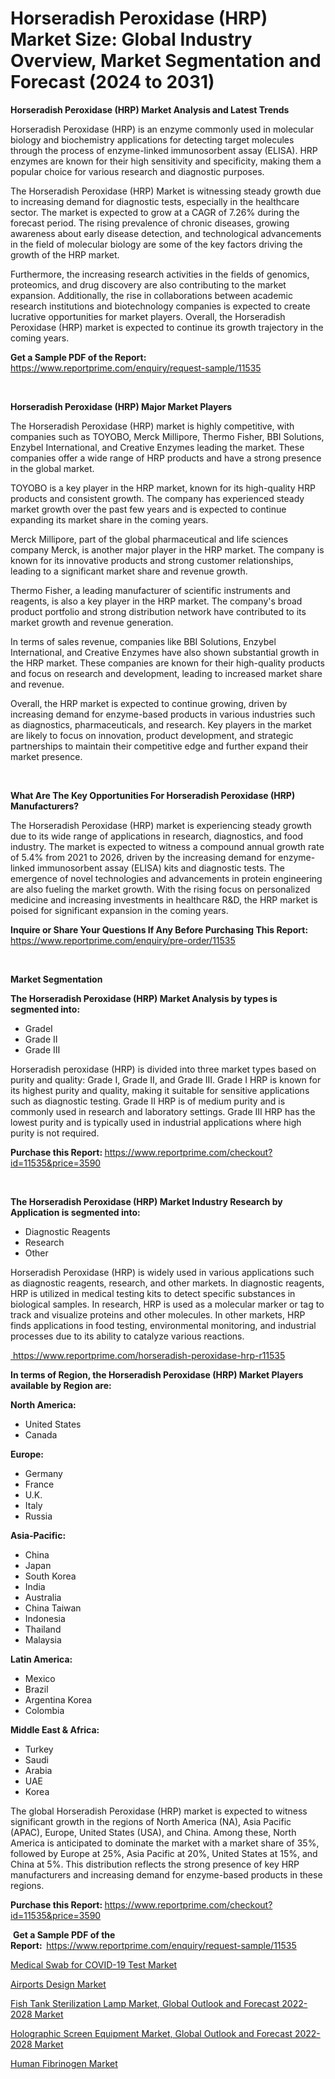 <p><h1>Horseradish Peroxidase (HRP) Market Size: Global Industry Overview, Market Segmentation and Forecast (2024 to 2031)</h1></p><p><strong>Horseradish Peroxidase (HRP) Market Analysis and Latest Trends</strong></p>
<p><p>Horseradish Peroxidase (HRP) is an enzyme commonly used in molecular biology and biochemistry applications for detecting target molecules through the process of enzyme-linked immunosorbent assay (ELISA). HRP enzymes are known for their high sensitivity and specificity, making them a popular choice for various research and diagnostic purposes.</p><p>The Horseradish Peroxidase (HRP) Market is witnessing steady growth due to increasing demand for diagnostic tests, especially in the healthcare sector. The market is expected to grow at a CAGR of 7.26% during the forecast period. The rising prevalence of chronic diseases, growing awareness about early disease detection, and technological advancements in the field of molecular biology are some of the key factors driving the growth of the HRP market.</p><p>Furthermore, the increasing research activities in the fields of genomics, proteomics, and drug discovery are also contributing to the market expansion. Additionally, the rise in collaborations between academic research institutions and biotechnology companies is expected to create lucrative opportunities for market players. Overall, the Horseradish Peroxidase (HRP) market is expected to continue its growth trajectory in the coming years.</p></p>
<p><strong>Get a Sample PDF of the Report:&nbsp;</strong> <a href="https://www.reportprime.com/enquiry/request-sample/11535">https://www.reportprime.com/enquiry/request-sample/11535</a></p>
<p>&nbsp;</p>
<p><strong>Horseradish Peroxidase (HRP) Major Market Players</strong></p>
<p><p>The Horseradish Peroxidase (HRP) market is highly competitive, with companies such as TOYOBO, Merck Millipore, Thermo Fisher, BBI Solutions, Enzybel International, and Creative Enzymes leading the market. These companies offer a wide range of HRP products and have a strong presence in the global market.</p><p>TOYOBO is a key player in the HRP market, known for its high-quality HRP products and consistent growth. The company has experienced steady market growth over the past few years and is expected to continue expanding its market share in the coming years.</p><p>Merck Millipore, part of the global pharmaceutical and life sciences company Merck, is another major player in the HRP market. The company is known for its innovative products and strong customer relationships, leading to a significant market share and revenue growth.</p><p>Thermo Fisher, a leading manufacturer of scientific instruments and reagents, is also a key player in the HRP market. The company's broad product portfolio and strong distribution network have contributed to its market growth and revenue generation.</p><p>In terms of sales revenue, companies like BBI Solutions, Enzybel International, and Creative Enzymes have also shown substantial growth in the HRP market. These companies are known for their high-quality products and focus on research and development, leading to increased market share and revenue.</p><p>Overall, the HRP market is expected to continue growing, driven by increasing demand for enzyme-based products in various industries such as diagnostics, pharmaceuticals, and research. Key players in the market are likely to focus on innovation, product development, and strategic partnerships to maintain their competitive edge and further expand their market presence.</p></p>
<p>&nbsp;</p>
<p><strong>What Are The Key Opportunities For Horseradish Peroxidase (HRP) Manufacturers?</strong></p>
<p><p>The Horseradish Peroxidase (HRP) market is experiencing steady growth due to its wide range of applications in research, diagnostics, and food industry. The market is expected to witness a compound annual growth rate of 5.4% from 2021 to 2026, driven by the increasing demand for enzyme-linked immunosorbent assay (ELISA) kits and diagnostic tests. The emergence of novel technologies and advancements in protein engineering are also fueling the market growth. With the rising focus on personalized medicine and increasing investments in healthcare R&D, the HRP market is poised for significant expansion in the coming years.</p></p>
<p><strong>Inquire or Share Your Questions If Any Before Purchasing This Report:</strong> <a href="https://www.reportprime.com/enquiry/pre-order/11535">https://www.reportprime.com/enquiry/pre-order/11535</a></p>
<p>&nbsp;</p>
<p><strong>Market Segmentation</strong></p>
<p><strong>The Horseradish Peroxidase (HRP) Market Analysis by types is segmented into:</strong></p>
<p><ul><li>GradeⅠ</li><li>Grade Ⅱ</li><li>Grade Ⅲ</li></ul></p>
<p><p>Horseradish peroxidase (HRP) is divided into three market types based on purity and quality: Grade Ⅰ, Grade Ⅱ, and Grade Ⅲ. Grade Ⅰ HRP is known for its highest purity and quality, making it suitable for sensitive applications such as diagnostic testing. Grade Ⅱ HRP is of medium purity and is commonly used in research and laboratory settings. Grade Ⅲ HRP has the lowest purity and is typically used in industrial applications where high purity is not required.</p></p>
<p><strong>Purchase this Report:&nbsp;</strong><a href="https://www.reportprime.com/checkout?id=11535&price=3590">https://www.reportprime.com/checkout?id=11535&price=3590</a></p>
<p>&nbsp;</p>
<p><strong>The Horseradish Peroxidase (HRP) Market Industry Research by Application is segmented into:</strong></p>
<p><ul><li>Diagnostic Reagents</li><li>Research</li><li>Other</li></ul></p>
<p><p>Horseradish Peroxidase (HRP) is widely used in various applications such as diagnostic reagents, research, and other markets. In diagnostic reagents, HRP is utilized in medical testing kits to detect specific substances in biological samples. In research, HRP is used as a molecular marker or tag to track and visualize proteins and other molecules. In other markets, HRP finds applications in food testing, environmental monitoring, and industrial processes due to its ability to catalyze various reactions.</p></p>
<p><a href="https://www.reportprime.com/horseradish-peroxidase-hrp-r11535">&nbsp;https://www.reportprime.com/horseradish-peroxidase-hrp-r11535</a></p>
<p><strong>In terms of Region, the Horseradish Peroxidase (HRP) Market Players available by Region are:</strong></p>
<p>
    <p> <strong> North America: </strong>
        <ul>
            <li>United States</li>
            <li>Canada</li>
        </ul>
        </p> 
    <p> <strong> Europe: </strong>
        <ul>
            <li>Germany</li>
            <li>France</li>
            <li>U.K.</li>
            <li>Italy</li>
            <li>Russia</li>
        </ul>
        </p> 
    <p> <strong> Asia-Pacific: </strong>
        <ul>
            <li>China</li>
            <li>Japan</li>
            <li>South Korea</li>
            <li>India</li>
            <li>Australia</li>
            <li>China Taiwan</li>
            <li>Indonesia</li>
            <li>Thailand</li>
            <li>Malaysia</li>
        </ul>
        </p> 
    <p> <strong> Latin America: </strong>
        <ul>
            <li>Mexico</li>
            <li>Brazil</li>
            <li>Argentina Korea</li>
            <li>Colombia</li>
        </ul>
        </p> 
    <p> <strong> Middle East & Africa: </strong>
        <ul>
            <li>Turkey</li>
            <li>Saudi</li>
            <li>Arabia</li>
            <li>UAE</li>
            <li>Korea</li>
        </ul>
    </p>
    </p>
<p><p>The global Horseradish Peroxidase (HRP) market is expected to witness significant growth in the regions of North America (NA), Asia Pacific (APAC), Europe, United States (USA), and China. Among these, North America is anticipated to dominate the market with a market share of 35%, followed by Europe at 25%, Asia Pacific at 20%, United States at 15%, and China at 5%. This distribution reflects the strong presence of key HRP manufacturers and increasing demand for enzyme-based products in these regions.</p></p>
<p><strong>Purchase this Report: </strong><a href="https://www.reportprime.com/checkout?id=11535&price=3590">https://www.reportprime.com/checkout?id=11535&price=3590</a></p>
<p>&nbsp;<strong>Get a Sample PDF of the Report:&nbsp;&nbsp;</strong><a href="https://www.reportprime.com/enquiry/request-sample/11535">https://www.reportprime.com/enquiry/request-sample/11535</a></p>
<p><strong></strong></p>
<p><p><a href="https://medium.com/@sofie-mulder/global-medical-swab-for-covid-19-test-market-size-share-analysis-by-product-type-by-9f57c3e5adb7">Medical Swab for COVID-19 Test Market</a></p><p><a href="https://medium.com/@tyhd5df/emerging-airports-design-market-opportunities-market-analysis-for-investors-and-stakeholders-b7fad2583296">Airports Design Market</a></p><p><a href="https://issuu.com/reportprime-2/docs/fish-tank-sterilization-lamp-market_caa865452acd3a">Fish Tank Sterilization Lamp Market, Global Outlook and Forecast 2022-2028 Market</a></p><p><a href="https://issuu.com/reportprime-2/docs/holographic-screen-equipment-market_23f5d2fe2aeabe">Holographic Screen Equipment Market, Global Outlook and Forecast 2022-2028 Market</a></p><p><a href="https://github.com/CliffMedina6/Market-Research-Report-List-6/blob/main/human-fibrinogen-market.md">Human Fibrinogen Market</a></p></p>